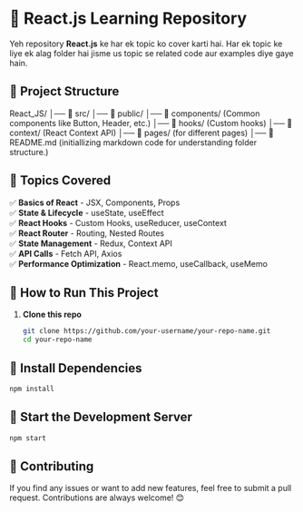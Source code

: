 # 🚀 React.js Learning Repository

Yeh repository **React.js** ke har ek topic ko cover karti hai. Har ek topic ke liye ek alag folder hai jisme us topic se related code aur examples diye gaye hain.  

## 📂 Project Structure  
React_JS/
│── 📂 src/
│── 📂 public/
│── 📂 components/ (Common components like Button, Header, etc.)
│── 📂 hooks/ (Custom hooks)
│── 📂 context/ (React Context API)
│── 📂 pages/ (for different pages)
│── 📜 README.md (initiallizing markdown code for understanding folder structure.)


## 📌 Topics Covered  

✅ **Basics of React** - JSX, Components, Props  
✅ **State & Lifecycle** - useState, useEffect  
✅ **React Hooks** - Custom Hooks, useReducer, useContext  
✅ **React Router** - Routing, Nested Routes  
✅ **State Management** - Redux, Context API  
✅ **API Calls** - Fetch API, Axios  
✅ **Performance Optimization** - React.memo, useCallback, useMemo  

## 🚀 How to Run This Project  

1. **Clone this repo**  
   ```sh
   git clone https://github.com/your-username/your-repo-name.git
   cd your-repo-name
    ```
## 🚀 Install Dependencies  

```sh
npm install
```

## 🚀 Start the Development Server  

```sh
npm start
```

## 📢 Contributing
If you find any issues or want to add new features, feel free to submit a pull request. Contributions are always welcome! 😊
